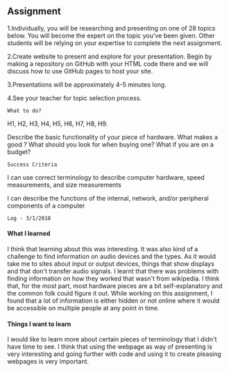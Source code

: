 ## Assignment
1.Individually, you will be researching and presenting on one of 28 topics below. You will become the expert on the topic you've been given. Other students will be relying on your expertise to complete the next assignment.

2.Create website to present and explore for your presentation. Begin by making a repository on GitHub with your HTML code there and we will discuss how to use GitHub pages to host your site.

3.Presentations will be approximately 4-5 minutes long.

4.See your teacher for topic selection process.

    What to do?

H1, H2, H3, H4, H5, H6, H7, H8, H9.

Describe the basic functionality of your piece of hardware.
What makes a good <insert name of hardware piece here> ? What should you look for when buying one? What if you are on a budget?
  
  
    Success Criteria

I can use correct terminology to describe computer hardware, speed measurements, and size measurements			

I can describe the functions of the internal, network, and/or peripheral components of a computer			


    Log - 3/1/2018
#### What I learned
I think that learning about this was interesting. It was also kind of a challenge to find information on audio devices and the types.
As it would take me to sites about input or output devices, things that show displays and that don't transfer audio signals. I learnt that 
there was problems with finding information on how they worked that wasn't from wikipedia. I think that, for the most part, most hardware 
pieces are a bit self-explanatory and the common folk could figure it out. While working on this assignment, I found that a lot of information is either hidden or not online where it would be accessible on multiple people at any point in time.

#### Things I want to learn
I would like to learn more about certain pieces of terminology that I didn't have time to see. I think that using the webpage as way of presenting is very interesting and going further with code and using it to create pleasing webpages is very important.
